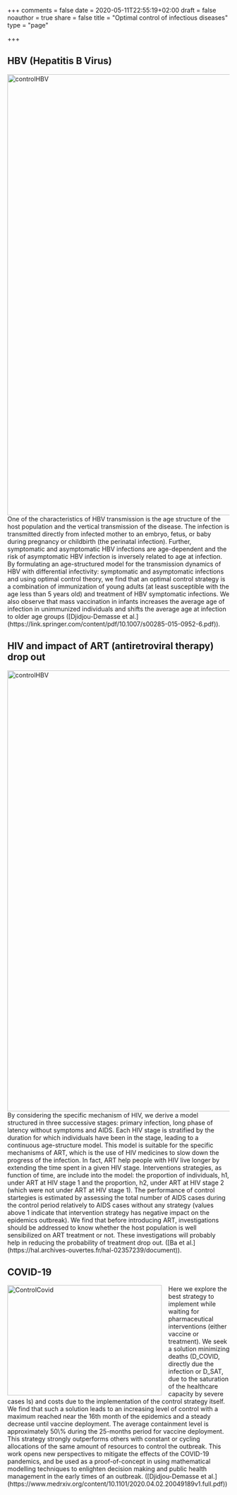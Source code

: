 +++
comments = false
date = 2020-05-11T22:55:19+02:00
draft = false
noauthor = true
share = false
title = "Optimal control of infectious diseases"
type = "page"

+++



<html>
<head>
<style>
img {
  max-width: 100%;
  height: auto;
}
</style>
</head>
<body>
<h2>HBV (Hepatitis B Virus)</h2>
<img src="/uploads/controlHBV.jpg" alt="controlHBV" width="1000" height="300">
<p> One of the characteristics of HBV transmission is the age structure of the host population and the vertical transmission of the disease. The infection is transmitted directly from infected mother to an embryo, fetus, or baby during pregnancy or childbirth (the perinatal infection). Further, symptomatic and asymptomatic HBV infections are age-dependent and the risk of asymptomatic HBV infection is inversely related to age at infection. By formulating an age-structured model for the transmission dynamics of HBV with differential infectivity: symptomatic and asymptomatic infections and using optimal control theory, we find that an optimal control strategy is a combination of immunization of young adults (at least susceptible with the age less than 5 years old) and treatment of HBV symptomatic infections. We also observe that mass vaccination in infants increases the average age of infection in unimmunized individuals and shifts the average age at infection to older age groups ([Djidjou-Demasse et al.](https://link.springer.com/content/pdf/10.1007/s00285-015-0952-6.pdf)).</p>
</body>
</html>

<html>
<head>
<style>
img {
  max-width: 100%;
  height: auto;
}
</style>
</head>
<body>
<h2>HIV and impact of ART (antiretroviral therapy) drop out</h2>
<img src="/uploads/HIV-ART.jpg" alt="controlHBV" width="1000" height="300">
<p> By considering the specific mechanism of HIV, we derive a model structured in three successive stages: primary infection, long phase of latency without symptoms and AIDS. Each HIV stage is stratified by the duration for which individuals have been in the stage, leading to a continuous age-structure model. This model is suitable for the specific mechanisms of ART, which is the use of HIV medicines to slow down the progress of the
infection. In fact, ART help people with HIV live longer by extending the time spent in a given HIV stage. Interventions strategies, as function of time, are include into the model: the proportion of individuals, h1, under ART at HIV stage 1 and the proportion, h2, under ART at HIV stage 2 (which were not under ART at HIV stage 1). The performance of control startegies is estimated by assessing the total number of AIDS cases during the control period relatively to AIDS cases without any strategy (values above 1 indicate that intervention strategy has negative impact on the epidemics outbreak). We find that  before introducing ART, investigations should be addressed to know whether the host population is well sensibilized on ART treatment or not. These investigations will probably help in reducing the probability of treatment drop out. ([Ba et al.](https://hal.archives-ouvertes.fr/hal-02357239/document)).</p>
</body>
</html>


<html>
<head>
<style>
img {
  float: left;
}
</style>
</head>
<body>
<h2>COVID-19</h2>
<p><img src="/uploads/controlCOVID.jpg" alt="ControlCovid" style="width:350px;height:250px;margin-right:15px;">
Here we explore the best strategy to implement while waiting for pharmaceutical interventions (either vaccine or treatment). We seek a solution minimizing deaths (D_COVID, directly due the infection  or D_SAT, due to the saturation of the healthcare capacity by severe cases Is) and  costs due to the implementation of the control strategy itself. We find that such a solution leads to an increasing level of control with a maximum reached near the 16th month of the epidemics and a steady decrease until vaccine deployment. The average containment level is approximately 50\% during the 25-months period for vaccine deployment. This strategy strongly outperforms others with constant or cycling allocations of the same amount of resources to control the outbreak. This work opens new perspectives to mitigate the effects of the COVID-19 pandemics, and be used as a proof-of-concept in using mathematical modelling techniques to enlighten decision making and public health management in the early times of an outbreak. ([Djidjou-Demasse et al.](https://www.medrxiv.org/content/10.1101/2020.04.02.20049189v1.full.pdf)) </p>
</body>
</html>





